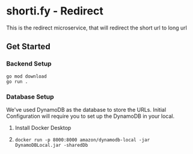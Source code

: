 # shorti.fy - Redirect

This is the redirect microservice, that will redirect the short url to long url

## Get Started
### Backend Setup
```shell
go mod download
go run .
```

### Database Setup
We've used DynamoDB as the database to store the URLs.
Initial Configuration will require you to set up the DynamoDB in your local.

1. Install Docker Desktop 
2. ```shell
   docker run -p 8000:8000 amazon/dynamodb-local -jar DynamoDBLocal.jar -sharedDb
   ```
   